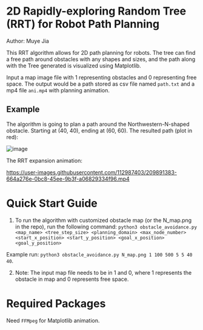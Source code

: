 # 2D Rapidly-exploring Random Tree (RRT) for Robot Path Planning
Author: Muye Jia

This RRT algorithm allows for 2D path planning for robots. The tree can find a free path around obstacles
with any shapes and sizes, and the path along with the Tree generated is visualized using Matplotlib.

Input a map image file with 1 representing obstacles and 0 representing free space.
The output would be a path stored as csv file named `path.txt` and a mp4 file `ani.mp4` with planning animation.

## Example
The algorithm is going to plan a path around the Northwestern-N-shaped obstacle. Starting at (40, 40), ending at (60, 60).
The resulted path (plot in red):


![image](https://user-images.githubusercontent.com/112987403/209891484-771e161f-f692-4da8-b355-623d5ccb1f65.png)

The RRT expansion animation:

https://user-images.githubusercontent.com/112987403/209891383-664a276e-0bc8-45ee-9b3f-a06829334f96.mp4



# Quick Start Guide
1. To run the algorithm with customized obstacle map (or the N_map.png in the repo), run the following command:
`python3 obstacle_avoidance.py <map_name> <tree_step_size> <planning_domain> <max_node_number> <start_x_position> <start_y_position> <goal_x_position> <goal_y_position>`
 
  Example run: `python3 obstacle_avoidance.py N_map.png 1 100 500 5 5 40 40`.

2. Note: The input map file needs to be in 1 and 0, where 1 represents the obstacle in map and 0 represents free space.

# Required Packages
Need `FFMpeg` for Matplotlib animation.

